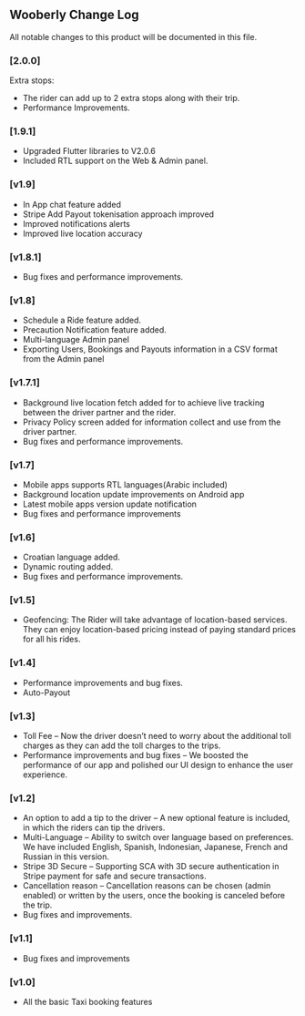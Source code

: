 ## Wooberly Change Log

All notable changes to this product will be documented in this file.

### [2.0.0]
Extra stops:
- The rider can add up to 2 extra stops along with their trip.
- Performance Improvements.

### [1.9.1]
- Upgraded Flutter libraries to V2.0.6
- Included RTL support on the Web & Admin panel.

### [v1.9]
- In App chat feature added
- Stripe Add Payout tokenisation approach improved
- Improved notifications alerts
- Improved live location accuracy

### [v1.8.1]
- Bug fixes and performance improvements.

### [v1.8]
- Schedule a Ride feature added.
- Precaution Notification feature added.
- Multi-language Admin panel
- Exporting Users, Bookings and Payouts information in a CSV format from the Admin panel

### [v1.7.1]
- Background live location fetch added for to achieve live tracking between the driver partner and the rider.
- Privacy Policy screen added for information collect and use from the driver partner.
- Bug fixes and performance improvements.

### [v1.7]
- Mobile apps supports RTL languages(Arabic included)
- Background location update improvements on Android app
- Latest mobile apps version update notification
- Bug fixes and performance improvements

### [v1.6]
- Croatian language added.
- Dynamic routing added.
- Bug fixes and performance improvements.

### [v1.5]
- Geofencing:
The Rider will take advantage of location-based services.
They can enjoy location-based pricing instead of paying standard prices for all his rides.

### [v1.4]
- Performance improvements and bug fixes.
- Auto-Payout

### [v1.3]
- Toll Fee – Now the driver doesn’t need to worry about the additional toll charges as they can add the toll charges to the trips.
- Performance improvements and bug fixes – We boosted the performance of our app and polished our UI design to enhance the user experience.

### [v1.2]
- An option to add a tip to the driver – A new optional feature is included, in which the riders can tip the drivers.
- Multi-Language – Ability to switch over language based on preferences. We have included English, Spanish, Indonesian, Japanese, French and Russian in this version.
- Stripe 3D Secure – Supporting SCA with 3D secure authentication in Stripe payment for safe and secure transactions.
- Cancellation reason – Cancellation reasons can be chosen (admin enabled) or written by the users, once the booking is canceled before the trip.
- Bug fixes and improvements.

### [v1.1]
- Bug fixes and improvements

### [v1.0]
- All the basic Taxi booking features

